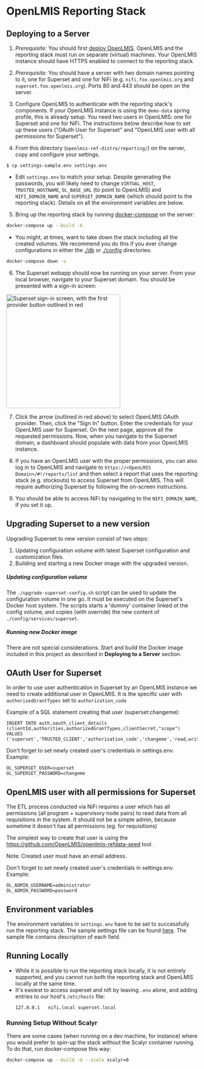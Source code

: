 # OpenLMIS Reporting Stack

## Deploying to a Server
1. *Prerequisite:* You should first [deploy OpenLMIS](../README.md). OpenLMIS and the reporting stack must run on separate (virtual) machines. Your OpenLMIS instance should have HTTPS enabled to connect to the reporting stack.

2. *Prerequisite:* You should have a server with two domain names pointing to it, one for Superset and one for NiFi (e.g. `nifi.foo.openlmis.org` and `superset.foo.openlmis.org`). Ports 80 and 443 should be open on the server.

3. Configure OpenLMIS to authenticate with the reporting stack's components. If your OpenLMIS instance is using the `demo-data` spring profile, this is already setup.
  You need two users in OpenLMIS: one for Superset and one for NiFi. The instructions below describe how to set up these users ("OAuth User for Superset" and "OpenLMIS user with all permissions for Superset").

4. From this directory (`openlmis-ref-distro/reporting/`) on the server, copy and configure your settings.
  ```
  $ cp settings-sample.env settings.env
  ```
  * Edit `settings.env` to match your setup. Despite generating the passwords, you will likely need to change
   `VIRTUAL_HOST`, `TRUSTED_HOSTNAME`, `OL_BASE_URL` (to point to OpenLMIS) and `NIFI_DOMAIN_NAME` and `SUPERSET_DOMAIN_NAME` (which should point to the reporting stack).
  Details on all the environment variables are below.

5. Bring up the reporting stack by running [docker-compose](https://docs.docker.com/compose/) on the server:
  ```sh
  docker-compose up --build -d
  ```
  * You might, at times, want to take down the stack including all the created volumes. We recommend you do this if you ever change configurations in either the [./db](./db) or [./config](./config) directories:

  ```sh
  docker-compose down -v
  ```

6. The Superset webapp should now be running on your server. From your local browser, navigate to your Superset domain. You should be presented with a sign-in screen:
  <img src="./superset-login.png" alt="Superset sign-in screen, with the first provider button outlined in red" width="300px"/>

7. Click the arrow (outlined in red above) to select OpenLMIS OAuth provider. Then, click the "Sign In" button. Enter the credentials for your OpenLMIS user for Superset. On the next page, approve all the requested permissions. Now, when you navigate to the Superset domain, a dashboard should populate with data from your OpenLMIS instance.

8.  If you have an OpenLMIS user with the proper permissions, you can also log in to OpenLMIS and navigate to `https://<OpenLMIS Domain>/#!/reports/list` and then select a report that uses the reporting stack (e.g. stockouts) to access Superset from OpenLMIS. This will require authorizing Superset by following the on-screen instructions.

9. You should be able to access NiFi by navigating to the `NIFI_DOMAIN_NAME`, if you set it up.

## Upgrading Superset to a new version

Upgrading Superset to new version consist of two steps:
1. Updating configuration volume with latest Superset configuration and customization files.
1. Building and starting a new Docker image with the upgraded version.

##### Updating configuration volume

The `./upgrade-superset-config.sh` script can be used to update the configuration volume in one go. 
It must be executed on the Superset's Docker host system. 
The scripts starts a 'dummy' container linked ot the config volume, and copies (with override) the new content
of `./config/services/superset`.

##### Running new Docker image

There are not special considerations. 
Start and build the Docker image included in this project as described in **Deploying to a Server** section.

## OAuth User for Superset

In order to use user authentication in Superset by an OpenLMIS instance we need to create additional user in OpenLMIS.
It is the specific user with `authorizedGrantTypes` set to `authorization_code`

Example of a SQL statement creating that user (superset:changeme):
```
INSERT INTO auth.oauth_client_details (clientId,authorities,authorizedGrantTypes,clientSecret,"scope")
VALUES ('superset','TRUSTED_CLIENT','authorization_code','changeme','read,write');
```

Don't forget to set newly created user's credentials in settings.env. Example:
```
OL_SUPERSET_USER=superset
OL_SUPERSET_PASSWORD=changeme
```

## OpenLMIS user with all permissions for Superset

The ETL process conducted via NiFi requires a user which has all permissions (all program + supervisory node pairs) to read data from all requisitions in the system. It should not be a simple admin, because sometime it doesn't has all permissions (eg. for requisitions)

The simplest way to create that user is using the https://github.com/OpenLMIS/openlmis-refdata-seed tool.

Note: Created user must have an email address.


Don't forget to set newly created user's credentials in settings.env. Example:
```
OL_ADMIN_USERNAME=administrator
OL_ADMIN_PASSWORD=password
```

## Environment variables

The environment variables in `settings.env` have to be set to successfully run the reporting stack.
The sample settings file can be found [here](settings-sample.env). The sample file contains description of each field.

## Running Locally

* While it is possible to run the reporting stack locally, it is not entirely supported, and you cannot run both the reporting stack and OpenLMIS locally at the same time.
* It's easiest to access superset and nifi by leaving `.env` alone, and adding
    entries to our host's `/etc/hosts` file:
    ```
    127.0.0.1   nifi.local superset.local
    ```

### Running Setup Without Scalyr

There are some cases (when running on a dev machine, for instance) where you would prefer to spin-up the stack without the Scalyr container running. To do that, run docker-compose this way:

```sh
docker-compose up --build -d --scale scalyr=0
```
